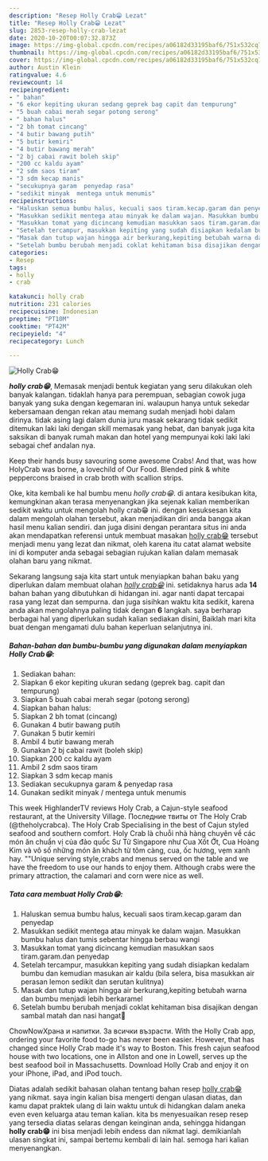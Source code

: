 ```yaml
---
description: "Resep Holly Crab😁 Lezat"
title: "Resep Holly Crab😁 Lezat"
slug: 2853-resep-holly-crab-lezat
date: 2020-10-20T00:07:32.873Z
image: https://img-global.cpcdn.com/recipes/a06182d33195baf6/751x532cq70/holly-crab😁-foto-resep-utama.jpg
thumbnail: https://img-global.cpcdn.com/recipes/a06182d33195baf6/751x532cq70/holly-crab😁-foto-resep-utama.jpg
cover: https://img-global.cpcdn.com/recipes/a06182d33195baf6/751x532cq70/holly-crab😁-foto-resep-utama.jpg
author: Austin Klein
ratingvalue: 4.6
reviewcount: 14
recipeingredient:
- " bahan"
- "6 ekor kepiting ukuran sedang geprek bag capit dan tempurung"
- "5 buah cabai merah segar potong serong"
- " bahan halus"
- "2 bh tomat cincang"
- "4 butir bawang putih"
- "5 butir kemiri"
- "4 butir bawang merah"
- "2 bj cabai rawit boleh skip"
- "200 cc kaldu ayam"
- "2 sdm saos tiram"
- "3 sdm kecap manis"
- "secukupnya garam  penyedap rasa"
- "sedikit minyak  mentega untuk menumis"
recipeinstructions:
- "Haluskan semua bumbu halus, kecuali saos tiram.kecap.garam dan penyedap"
- "Masukkan sedikit mentega atau minyak ke dalam wajan. Masukkan bumbu halus dan tumis sebentar hingga berbau wangi"
- "Masukkan tomat yang dicincang kemudian masukkan saos tiram.garam.dan penyedap"
- "Setelah tercampur, masukkan kepiting yang sudah disiapkan kedalam bumbu dan kemudian masukan air kaldu (bila selera, bisa masukkan air perasan lemon sedikit dan serutan kulitnya)"
- "Masak dan tutup wajan hingga air berkurang,kepiting betubah warna dan bumbu menjadi lebih berkaramel"
- "Setelah bumbu berubah menjadi coklat kehitaman bisa disajikan dengan sambal matah dan nasi hangat🍚"
categories:
- Resep
tags:
- holly
- crab

katakunci: holly crab 
nutrition: 231 calories
recipecuisine: Indonesian
preptime: "PT10M"
cooktime: "PT42M"
recipeyield: "4"
recipecategory: Lunch

---
```



![Holly Crab😁](https://img-global.cpcdn.com/recipes/a06182d33195baf6/751x532cq70/holly-crab😁-foto-resep-utama.jpg)

<b><i>holly crab😁</i></b>, Memasak menjadi bentuk kegiatan yang seru dilakukan oleh banyak kalangan. tidaklah hanya para perempuan, sebagian cowok juga banyak yang suka dengan kegemaran ini. walaupun hanya untuk sekedar kebersamaan dengan rekan atau memang sudah menjadi hobi dalam dirinya. tidak asing lagi dalam dunia juru masak sekarang tidak sedikit ditemukan laki laki dengan skill memasak yang hebat, dan banyak juga kita saksikan di banyak rumah makan dan hotel yang mempunyai koki laki laki sebagai chef andalan nya.

Keep their hands busy savouring some awesome Crabs! And that, was how HolyCrab was borne, a lovechild of Our Food. Blended pink &amp; white peppercons braised in crab broth with scallion strips.

Oke, kita kembali ke hal bumbu menu <i>holly crab😁</i>. di antara kesibukan kita, kemungkinan akan terasa menyenangkan jika sejenak kalian memberikan sedikit waktu untuk mengolah holly crab😁 ini. dengan kesuksesan kita dalam mengolah olahan tersebut, akan menjadikan diri anda bangga akan hasil menu kalian sendiri. dan juga disini dengan perantara situs ini anda akan mendapatkan referensi untuk membuat masakan <u>holly crab😁</u> tersebut menjadi menu yang lezat dan nikmat, oleh karena itu catat alamat website ini di komputer anda sebagai sebagian rujukan kalian dalam memasak olahan baru yang nikmat.


Sekarang langsung saja kita start untuk menyiapkan bahan baku yang diperlukan dalam membuat olahan <u><i>holly crab😁</i></u> ini. setidaknya harus ada <b>14</b> bahan bahan yang dibutuhkan di hidangan ini. agar nanti dapat tercapai rasa yang lezat dan sempurna. dan juga sisihkan waktu kita sedikit, karena anda akan mengolahnya paling tidak dengan <b>6</b> langkah. saya berharap berbagai hal yang diperlukan sudah kalian sediakan disini, Baiklah mari kita buat dengan mengamati dulu bahan keperluan selanjutnya ini.

<!--inarticleads1-->

##### Bahan-bahan dan bumbu-bumbu yang digunakan dalam menyiapkan Holly Crab😁:

1. Sediakan  bahan:
1. Siapkan 6 ekor kepiting ukuran sedang (geprek bag. capit dan tempurung)
1. Siapkan 5 buah cabai merah segar (potong serong)
1. Siapkan  bahan halus:
1. Siapkan 2 bh tomat (cincang)
1. Gunakan 4 butir bawang putih
1. Gunakan 5 butir kemiri
1. Ambil 4 butir bawang merah
1. Gunakan 2 bj cabai rawit (boleh skip)
1. Siapkan 200 cc kaldu ayam
1. Ambil 2 sdm saos tiram
1. Siapkan 3 sdm kecap manis
1. Sediakan secukupnya garam &amp; penyedap rasa
1. Gunakan sedikit minyak / mentega untuk menumis


This week HighlanderTV reviews Holy Crab, a Cajun-style seafood restaurant, at the University Village. Последние твиты от The Holy Crab (@theholycrabca). The Holy Crab Specialising in the best of Cajun styled seafood and southern comfort. Holy Crab là chuỗi nhà hàng chuyên về các món ăn chuẩn vị của đảo quốc Sư Tử Singapore như Cua Xốt Ớt, Cua Hoàng Kim và vô số những món ăn khách từ tôm càng, cua, ốc hương, vẹm xanh hay. &#34;&#34;Unique serving style,crabs and menus served on the table and we have the freedom to use our hands to enjoy them. Although crabs were the primary attraction, the calamari and corn were nice as well. 

<!--inarticleads2-->

##### Tata cara membuat Holly Crab😁:

1. Haluskan semua bumbu halus, kecuali saos tiram.kecap.garam dan penyedap
1. Masukkan sedikit mentega atau minyak ke dalam wajan. Masukkan bumbu halus dan tumis sebentar hingga berbau wangi
1. Masukkan tomat yang dicincang kemudian masukkan saos tiram.garam.dan penyedap
1. Setelah tercampur, masukkan kepiting yang sudah disiapkan kedalam bumbu dan kemudian masukan air kaldu (bila selera, bisa masukkan air perasan lemon sedikit dan serutan kulitnya)
1. Masak dan tutup wajan hingga air berkurang,kepiting betubah warna dan bumbu menjadi lebih berkaramel
1. Setelah bumbu berubah menjadi coklat kehitaman bisa disajikan dengan sambal matah dan nasi hangat🍚


ChowNowХрана и напитки. За всички възрасти. With the Holly Crab app, ordering your favorite food to-go has never been easier. However, that has changed since Holly Crab made it&#39;s way to Boston. This fresh cajun seafood house with two locations, one in Allston and one in Lowell, serves up the best seafood boil in Massachusetts. Download Holly Crab and enjoy it on your iPhone, iPad, and iPod touch. 

Diatas adalah sedikit bahasan olahan tentang bahan resep <u>holly crab😁</u> yang nikmat. saya ingin kalian bisa mengerti dengan ulasan diatas, dan kamu dapat praktek ulang di lain waktu untuk di hidangkan dalam aneka even even keluarga atau teman kalian. kita bs menyesuaikan resep resep yang tersedia diatas selaras dengan keinginan anda, sehingga hidangan <b>holly crab😁</b> ini bisa menjadi lebih endess dan nikmat lagi. demikianlah ulasan singkat ini, sampai bertemu kembali di lain hal. semoga hari kalian menyenangkan.
